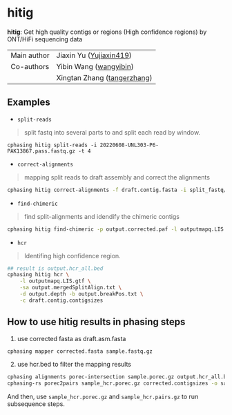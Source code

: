 # **hitig**
**hitig**: Get high quality contigs or regions (High confidence regions) by ONT/HiFi sequencing data

|         |                                                                          |
| ------- | -------------------------------------------------------------------------|
| Main author | Jiaxin Yu ([Yujiaxin419](http://github.com/Yujiaxin419))             |
| Co-authors  | Yibin Wang ([wangyibin](http://github.com/wangyibin))                |
|             | Xingtan Zhang ([tangerzhang](https://github.com/tangerzhang/))       |

## Examples
- `split-reads`
> split fastq into several parts to and split each read by window.
```
cphasing hitig split-reads -i 20220608-UNL303-P6-PAK13867.pass.fastq.gz -t 4
```
- `correct-alignments`
> mapping split reads to draft assembly and correct the alignments 
```bash
cphasing hitig correct-alignments -f draft.contig.fasta -i split_fastq/20220608-UNL303-P6-PAK13867.pass.part_001_5.0k.fastq,split_fastq/20220608-UNL303-P6-PAK13867.pass.part_002_5.0k.fastq,split_fastq/20220608-UNL303-P6-PAK13867.pass.part_003_5.0k.fastq,split_fastq/20220608-UNL303-P6-PAK13867.pass.part_004_5.0k.fastq,split_fastq/20220608-UNL303-P6-PAK13867.pass.part_005_5.0k.fastq,split_fastq/20220608-UNL303-P6-PAK13867.pass.part_006_5.0k.fastq,split_fastq/20220608-UNL303-P6-PAK13867.pass.part_007_5.0k.fastq,split_fastq/20220608-UNL303-P6-PAK13867.pass.part_008_5.0k.fastq,split_fastq/20220608-UNL303-P6-PAK13867.pass.part_009_5.0k.fastq,split_fastq/20220608-UNL303-P6-PAK13867.pass.part_010_5.0k.fastq -t 20
```
- `find-chimeric`
> find split-alignments and idendify the chimeric contigs
```bash
cphasing hitig find-chimeric -p output.corrected.paf -l outputmapq.LIS.gtf -f draft.contig.fasta
```
- `hcr`
> Identifing high confidence region.
```bash
## result is output.hcr_all.bed
cphasing hitig hcr \
    -l outputmapq.LIS.gtf \
    -sa output.mergedSplitAlign.txt \
    -d output.depth -b output.breakPos.txt \
    -c draft.contig.contigsizes
```

## How to use hitig results in phasing steps
1. use corrected fasta as draft.asm.fasta
```bash
cphasing mapper corrected.fasta sample.fastq.gz
```
2. use hcr.bed to filter the mapping results 
```bash
cphasing alignments porec-intersection sample.porec.gz output.hcr_all.bed sample_hcr.porec.gz
cphasing-rs porec2pairs sample_hcr.porec.gz corrected.contigsizes -o sample_hcr.pairs.gz 
```
And then, use `sample_hcr.porec.gz` and `sample_hcr.pairs.gz` to run subsequence steps.

